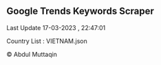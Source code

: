 

## Google Trends Keywords Scraper 
 
Last Update 17-03-2023 , 22:47:01

Country List :
VIETNAM.json



© Abdul Muttaqin 
